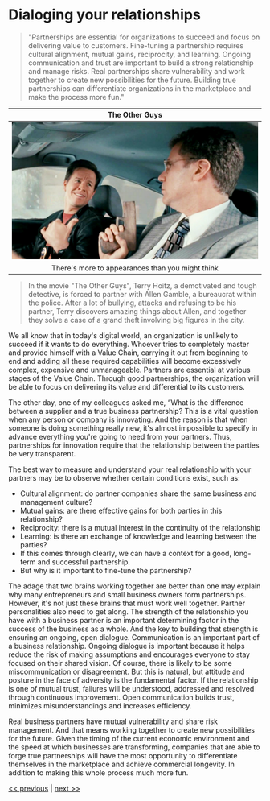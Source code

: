 # Dialoging your relationships

>"Partnerships are essential for organizations to succeed and focus on delivering value to customers. Fine-tuning a partnership requires cultural alignment, mutual gains, reciprocity, and learning. Ongoing communication and trust are important to build a strong relationship and manage risks. Real partnerships share vulnerability and work together to create new possibilities for the future. Building true partnerships can differentiate organizations in the marketplace and make the process more fun."

| The Other Guys |
| :---: |
|![](../../images/dialoging_your_relationships.png)|
|There's more to appearances than you might think|

>In the movie "The Other Guys", Terry Hoitz, a demotivated and tough detective, is forced to partner with Allen Gamble, a bureaucrat within the police. After a lot of bullying, attacks and refusing to be his partner, Terry discovers amazing things about Allen, and together they solve a case of a grand theft involving big figures in the city.

We all know that in today's digital world, an organization is unlikely to succeed if it wants to do everything. Whoever tries to completely master and provide himself with a Value Chain, carrying it out from beginning to end and adding all these required capabilities will become excessively complex, expensive and unmanageable. Partners are essential at various stages of the Value Chain. Through good partnerships, the organization will be able to focus on delivering its value and differential to its customers.

The other day, one of my colleagues asked me, “What is the difference between a supplier and a true business partnership? This is a vital question when any person or company is innovating. And the reason is that when someone is doing something really new, it's almost impossible to specify in advance everything you're going to need from your partners. Thus, partnerships for innovation require that the relationship between the parties be very transparent.

The best way to measure and understand your real relationship with your partners may be to observe whether certain conditions exist, such as:
- Cultural alignment: do partner companies share the same business and management culture?
- Mutual gains: are there effective gains for both parties in this relationship?
- Reciprocity: there is a mutual interest in the continuity of the relationship
- Learning: is there an exchange of knowledge and learning between the parties?
- If this comes through clearly, we can have a context for a good, long-term and successful partnership.
- But why is it important to fine-tune the partnership?

The adage that two brains working together are better than one may explain why many entrepreneurs and small business owners form partnerships. However, it's not just these brains that must work well together. Partner personalities also need to get along. The strength of the relationship you have with a business partner is an important determining factor in the success of the business as a whole. And the key to building that strength is ensuring an ongoing, open dialogue. Communication is an important part of a business relationship. Ongoing dialogue is important because it helps reduce the risk of making assumptions and encourages everyone to stay focused on their shared vision. Of course, there is likely to be some miscommunication or disagreement. But this is natural, but attitude and posture in the face of adversity is the fundamental factor. If the relationship is one of mutual trust, failures will be understood, addressed and resolved through continuous improvement. Open communication builds trust, minimizes misunderstandings and increases efficiency.

Real business partners have mutual vulnerability and share risk management. And that means working together to create new possibilities for the future. Given the timing of the current economic environment and the speed at which businesses are transforming, companies that are able to forge true partnerships will have the most opportunity to differentiate themselves in the marketplace and achieve commercial longevity. In addition to making this whole process much more fun.

[<< previous](2-assembling_your_value_chain.md) | [next >>](4-curating_the_ecosystem.md)

